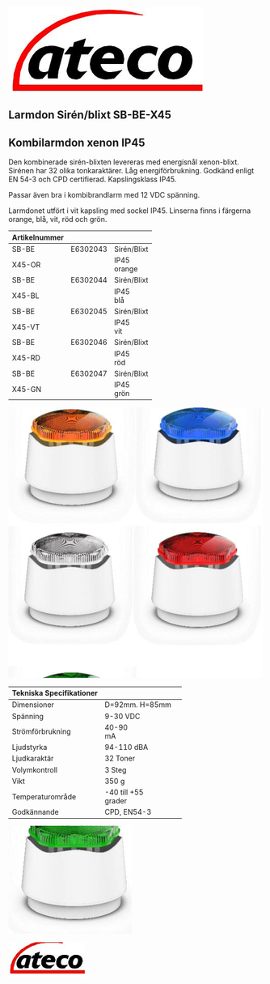 ![](_page_0_Picture_1.jpeg)

## **Larmdon Sirén/blixt SB-BE-X45**

## Kombilarmdon xenon IP45

Den kombinerade sirén-blixten levereras med energisnål xenon-blixt. Sirénen har 32 olika tonkaraktärer. Låg energiförbrukning. Godkänd enligt EN 54-3 och CPD certifierad. Kapslingsklass IP45.

Passar även bra i kombibrandlarm med 12 VDC spänning.

Larmdonet utfört i vit kapsling med sockel IP45. Linserna finns i färgerna orange, blå, vit, röd och grön.

| Artikelnummer |          |                |
|---------------|----------|----------------|
| SB-BE         | E6302043 | Sirén/Blixt    |
| X45-OR        |          | IP45<br>orange |
| SB-BE         | E6302044 | Sirén/Blixt    |
| X45-BL        |          | IP45<br>blå    |
| SB-BE         | E6302045 | Sirén/Blixt    |
| X45-VT        |          | IP45<br>vit    |
| SB-BE         | E6302046 | Sirén/Blixt    |
| X45-RD        |          | IP45<br>röd    |
| SB-BE         | E6302047 | Sirén/Blixt    |
| X45-GN        |          | IP45<br>grön   |

![](_page_0_Picture_8.jpeg)

| Tekniska Specifikationer |                        |  |
|--------------------------|------------------------|--|
| Dimensioner              | D=92mm. H=85mm         |  |
| Spänning                 | 9-30 VDC               |  |
| Strömförbrukning         | 40-90<br>mA            |  |
| Ljudstyrka               | 94-110 dBA             |  |
| Ljudkaraktär             | 32 Toner               |  |
| Volymkontroll            | 3 Steg                 |  |
| Vikt                     | 350 g                  |  |
| Temperaturområde         | -40 till +55<br>grader |  |
| Godkännande              | CPD, EN54-3            |  |

![](_page_0_Picture_10.jpeg)

![](_page_0_Picture_11.jpeg)